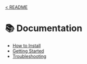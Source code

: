 [< README](/README.md)

# 📚 Documentation

- [How to Install](how-to-install.md)
- [Getting Started](getting-started.md)
- [Troubleshooting](troubleshooting.md)
